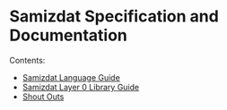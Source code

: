 Samizdat Specification and Documentation
========================================

Contents:

* [Samizdat Language Guide](language-guide/README.md)
* [Samizdat Layer 0 Library Guide](samizdat-0-lib/README.md)
* [Shout Outs](shout-outs.md)
